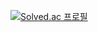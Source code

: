 [![Solved.ac
프로필](http://mazassumnida.wtf/api/mini/generate_badge?boj=aseprite)](https://solved.ac/aseprite)   
